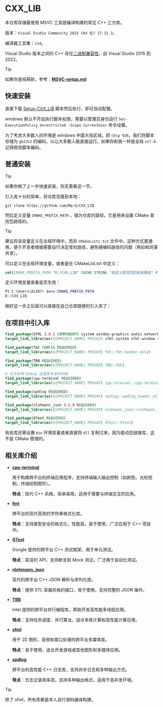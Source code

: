 # CXX_LIB

本仓库存储着使用 MSVC 工具链编译构建的常见 C++ 三方库。

版本：`Visual Studio Community 2022 (64 位) 17.11.3`。

编译器工具集：`v14`。

Visual Studio 版本之间的 C++ 存在[二进制兼容性](https://learn.microsoft.com/zh-cn/cpp/porting/binary-compat-2015-2017?view=msvc-170)，自 Visual Studio 2015 到 2022。

>[!TIP]
>如果你是纯萌新，参考：[**MSVC-setup.md**](./MSVC-setup.md)

## 快速安装

直接下载 [Setup-CXX_LIB](./Setup-CXX_LIB.ps1) 脚本然后执行，即可自动配置。

windows 默认不开启执行脚本权限，需要以管理员身份运行 `Set-ExecutionPolicy Unrestricted -Scope CurrentUser` 命令设置。

为了考虑大多数人的环境是 windows 中国大陆区域，即 `chcp 936`，我们将脚本存储为 `gb2312` 的编码，以让大多数人能直接运行。如果你和我一样是全局 `utf-8` 记得修改脚本编码。


## 普通安装

>[!TIP]
>如果你做了上一步快速安装，则无需看这一节。

引入库十分的简单，将仓库克隆到本地：

```shell
git clone https://github.com/Mq-b/CXX_LIB
```

然后定义变量 `CMAKE_PREFIX_PATH` ，值为仓库的路径，它是用来设置 CMake 查找包路径的。

> [!TIP]
> 建议将该变量定义在全局环境中，而非 `CMakeLists.txt` 文件中。这种方式更通用，便于开发者根据需要自行决定库的路径，避免硬编码路径的问题（例如和同事共享）。

可以定义在全局环境变量，或者是在 CMakeList.txt 中定义：

```cmake
set(CMAKE_PREFIX_PATH "D:/CXX_LIB" CACHE STRING "自定义查找包的安装路径" FORCE)
```

定义环境变量查看是否生效：

```PowerShell
PS C:\Users\A1387> $env:CMAKE_PREFIX_PATH
D:/CXX_LIB
```

做好这一步之后就可以直接在自己仓库随便的引入库了：

## 在项目中引入库

```cmake
find_package(SFML 2.6.1 COMPONENTS system window graphics audio network REQUIRED)
target_link_libraries(${PROJECT_NAME} PRIVATE sfml-system sfml-window sfml-graphics sfml-audio sfml-network)

find_package(fmt CONFIG REQUIRED)
target_link_libraries(${PROJECT_NAME} PRIVATE fmt::fmt-header-only)

find_package(TBB REQUIRED)
target_link_libraries(${PROJECT_NAME} PRIVATE TBB::tbb)

# 无法处理 Debug 这是库本身的问题
find_package(cpp-terminal REQUIRED)
target_link_libraries(${PROJECT_NAME} PRIVATE cpp-terminal::cpp-terminal)

find_package(spdlog REQUIRED)
target_link_libraries(${PROJECT_NAME} PRIVATE spdlog::spdlog_header_only)

find_package(nlohmann_json 3.2.0 REQUIRED)
target_link_libraries(${PROJECT_NAME} PRIVATE nlohmann_json::nlohmann_json)

find_package(GTest REQUIRED)
target_link_libraries(${PROJECT_NAME} PRIVATE GTest::GTest)
```

有些库还需设置 `bin` 环境变量或者直接将 `dll` 复制过来，因为是动态链接库，这不是 CMake 管理的。

## 相关库介绍

- [**cpp-terminal**](https://github.com/jupyter-xeus/cpp-terminal)

  用于构建跨平台的终端应用程序，支持终端输入输出控制（如颜色、光标控制，终端绘制图形）。

  **特点**：现代 C++ 风格，简单易用，适用于需要与终端交互的应用。
  
- [**fmt**](https://github.com/fmtlib/fmt)

  跨平台的现代高效的字符串格式化库。
  
  **特点**：支持类型安全的格式化，性能高，易于使用，广泛应用于 C++ 项目中。

- [**GTest**](https://github.com/google/googletest)

  Google 提供的跨平台 C++ 测试框架，用于单元测试。

  **特点**：简洁的 API，支持断言和 Mock 测试，广泛用于自动化测试。

- [**nlohmann_json**](https://github.com/nlohmann/json)

  现代的跨平台 C++ JSON 解析与序列化库。

  **特点**：提供 STL 容器风格的接口，易于使用，支持完整的 JSON 操作。

- [**TBB**](https://github.com/oneapi-src/oneTBB)

  Intel 提供的跨平台并行编程库，帮助开发高性能多线程应用。

  **特点**：支持任务调度、并行算法，适合多核计算和高性能计算应用。

- [**sfml**](https://github.com/SFML/SFML)

  用于 2D 图形、音频和窗口处理的跨平台多媒体库。

  **特点**：易于使用，适合开发游戏或其他图形和多媒体应用。

- [**spdlog**](https://github.com/gabime/spdlog)
  
  跨平台的高性能 C++ 日志库，支持异步日志和多种输出方式。

  **特点**：日志记录效率高，支持多种输出格式，适用于高并发环境。

> [!TIP]
> 除了 sfml，所有库都是本人自行源码编译构建。
